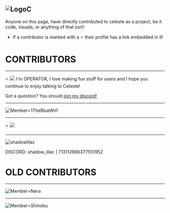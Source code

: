 ![LogoC](https://github.com/user-attachments/assets/56287918-48d2-436f-89ae-d1aab036c8b1)
---
Anyone on this page, have directly contributed
 to celeste as a project, be it code, visuals, or anything of that sort!

* If a contributor is marked with a ⭐ their profile has a link embedded in it!

# CONTRIBUTORS
---
⭐
[<img src="https://github-production-user-asset-6210df.s3.amazonaws.com/130422935/275341972-90445428-d56a-4ad7-934b-9fb17499a115.png">](https://twitter.com/REOPERATORR)
I'm OPERATOR, I love making fun stuff for users and I hope you continue to enjoy talking to Celeste!

Got a question? You should [join my discord!](https://discord.gg/RpqunvvNNF)

---

![Member=1TheBlueWii1](https://github.com/Celeste-AI/Celeste-AI/assets/130422935/2203dd90-ff24-4807-b673-8d70a571e6c6)

---
⭐
[<img src="https://github-production-user-asset-6210df.s3.amazonaws.com/130422935/275342544-be4fdf1a-5a44-4f4e-9a87-dc9d03147abf.png">](https://flky.dev/)

---

![shadowlilac](https://github.com/Celeste-AI/Celeste-AI/assets/130422935/a21e075c-74ba-4e48-b6e0-4685dc108f86)

DISCORD: shadow_lilac | 713112666377551952

# OLD CONTRIBUTORS

---

![Member=Nera](https://github.com/Celeste-AI/Celeste-AI/assets/130422935/39b8c387-bab3-4458-ade4-15bd4f53545c)

---
![Member=Shinobu](https://github.com/Celeste-AI/Celeste-AI/assets/130422935/12e48608-d045-4f35-95ee-acac3e59f2e6)


